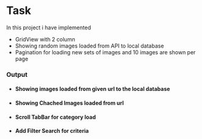 # Task

In this project i have implemented
- GridView with 2 column
- Showing random images loaded from API to local database
- Pagination for loading new sets of images and 10 images are shown per page

### Output

- <h4>Showing images loaded from given url to the local database</h4>
- <h4>Showing Chached Images loaded from url</h4>
- <h4>Scroll TabBar for category load</h4>
- <h4>Add Filter Search for criteria </h4><br>
